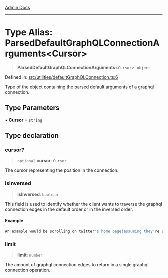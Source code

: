 [Admin Docs](/)

***

# Type Alias: ParsedDefaultGraphQLConnectionArguments\<Cursor\>

> **ParsedDefaultGraphQLConnectionArguments**\<`Cursor`\>: `object`

Defined in: [src/utilities/defaultGraphQLConnection.ts:6](https://github.com/PalisadoesFoundation/talawa-api/blob/37e2d6abe1cabaa02f97a3c6c418b81e8fcb5a13/src/utilities/defaultGraphQLConnection.ts#L6)

Type of the object containing the parsed default arguments of a graphql connection.

## Type Parameters

• **Cursor** = `string`

## Type declaration

### cursor?

> `optional` **cursor**: `Cursor`

The cursor representing the position in the connection.

### isInversed

> **isInversed**: `boolean`

This field is used to identify whether the client wants to traverse the graphql connection edges in the default order or in the inversed order.

#### Example

```ts
An example would be scrolling on twitter's home page(assuming they're using graphql connections for fetching array-like data). When scrolling down, the graphql connection traversal is the default and when scrolling up, the graphql connection traversal is inversed.
```

### limit

> **limit**: `number`

The amount of graphql connection edges to return in a single graphql connection operation.
